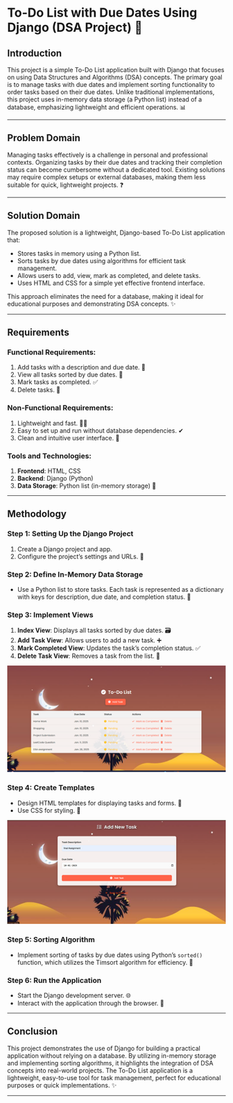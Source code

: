 # To-Do List with Due Dates Using Django (DSA Project) 📅

## Introduction 
This project is a simple To-Do List application built with Django that focuses on using Data Structures and Algorithms (DSA) concepts. The primary goal is to manage tasks with due dates and implement sorting functionality to order tasks based on their due dates. Unlike traditional implementations, this project uses in-memory data storage (a Python list) instead of a database, emphasizing lightweight and efficient operations. 📊

---

## Problem Domain 
Managing tasks effectively is a challenge in personal and professional contexts. Organizing tasks by their due dates and tracking their completion status can become cumbersome without a dedicated tool. Existing solutions may require complex setups or external databases, making them less suitable for quick, lightweight projects. ❓

---

## Solution Domain 
The proposed solution is a lightweight, Django-based To-Do List application that: 
- Stores tasks in memory using a Python list.
- Sorts tasks by due dates using algorithms for efficient task management.
- Allows users to add, view, mark as completed, and delete tasks.
- Uses HTML and CSS for a simple yet effective frontend interface.

This approach eliminates the need for a database, making it ideal for educational purposes and demonstrating DSA concepts. ✨

---

## Requirements 

### Functional Requirements: 
1. Add tasks with a description and due date. 🔄
2. View all tasks sorted by due dates. 🔧
3. Mark tasks as completed. ✅
4. Delete tasks. 🚮

### Non-Functional Requirements: 
1. Lightweight and fast. 🏋‍♂️
2. Easy to set up and run without database dependencies. ✔
3. Clean and intuitive user interface. 🎨

### Tools and Technologies: 
1. **Frontend**: HTML, CSS
2. **Backend**: Django (Python)
3. **Data Storage**: Python list (in-memory storage) 🔢

---

## Methodology 

### Step 1: Setting Up the Django Project 
1. Create a Django project and app.
2. Configure the project’s settings and URLs. 🔧

### Step 2: Define In-Memory Data Storage 
- Use a Python list to store tasks. Each task is represented as a dictionary with keys for description, due date, and completion status. 🔢

### Step 3: Implement Views 
1. **Index View**: Displays all tasks sorted by due dates. 🗃️
2. **Add Task View**: Allows users to add a new task. ➕
3. **Mark Completed View**: Updates the task’s completion status. ✅
4. **Delete Task View**: Removes a task from the list. 🚮

![Home Page](HomePage.png) 

### Step 4: Create Templates 
- Design HTML templates for displaying tasks and forms. 🔄
- Use CSS for styling. 🎨

![Add Task Page](AddTask.png)

### Step 5: Sorting Algorithm 
- Implement sorting of tasks by due dates using Python’s `sorted()` function, which utilizes the Timsort algorithm for efficiency. 🔄

### Step 6: Run the Application 
- Start the Django development server. 🌐
- Interact with the application through the browser. 🔧

---

## Conclusion 
This project demonstrates the use of Django for building a practical application without relying on a database. By utilizing in-memory storage and implementing sorting algorithms, it highlights the integration of DSA concepts into real-world projects. The To-Do List application is a lightweight, easy-to-use tool for task management, perfect for educational purposes or quick implementations. ✨

---
